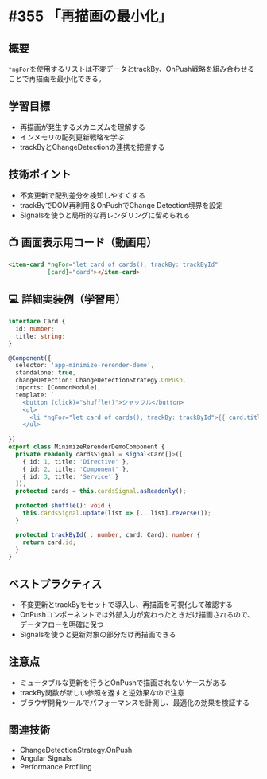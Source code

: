 # #355 「再描画の最小化」

## 概要
`*ngFor`を使用するリストは不変データとtrackBy、OnPush戦略を組み合わせることで再描画を最小化できる。

## 学習目標
- 再描画が発生するメカニズムを理解する
- インメモリの配列更新戦略を学ぶ
- trackByとChangeDetectionの連携を把握する

## 技術ポイント
- 不変更新で配列差分を検知しやすくする
- trackByでDOM再利用＆OnPushでChange Detection境界を設定
- Signalsを使うと局所的な再レンダリングに留められる

## 📺 画面表示用コード（動画用）
```html
<item-card *ngFor="let card of cards(); trackBy: trackById"
           [card]="card"></item-card>
```

## 💻 詳細実装例（学習用）
```typescript
interface Card {
  id: number;
  title: string;
}

@Component({
  selector: 'app-minimize-rerender-demo',
  standalone: true,
  changeDetection: ChangeDetectionStrategy.OnPush,
  imports: [CommonModule],
  template: `
    <button (click)="shuffle()">シャッフル</button>
    <ul>
      <li *ngFor="let card of cards(); trackBy: trackById">{{ card.title }}</li>
    </ul>
  `
})
export class MinimizeRerenderDemoComponent {
  private readonly cardsSignal = signal<Card[]>([
    { id: 1, title: 'Directive' },
    { id: 2, title: 'Component' },
    { id: 3, title: 'Service' }
  ]);
  protected cards = this.cardsSignal.asReadonly();

  protected shuffle(): void {
    this.cardsSignal.update(list => [...list].reverse());
  }

  protected trackById(_: number, card: Card): number {
    return card.id;
  }
}
```

## ベストプラクティス
- 不変更新とtrackByをセットで導入し、再描画を可視化して確認する
- OnPushコンポーネントでは外部入力が変わったときだけ描画されるので、データフローを明確に保つ
- Signalsを使うと更新対象の部分だけ再描画できる

## 注意点
- ミュータブルな更新を行うとOnPushで描画されないケースがある
- trackBy関数が新しい参照を返すと逆効果なので注意
- ブラウザ開発ツールでパフォーマンスを計測し、最適化の効果を検証する

## 関連技術
- ChangeDetectionStrategy.OnPush
- Angular Signals
- Performance Profiling
